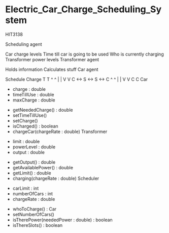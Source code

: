 Electric_Car_Charge_Scheduling_System
=====================================

HIT3138

Scheduling agent

Car charge levels
Time till car is going to be used
Who is currently charging
Transformer power levels
Transformer agent

Holds information
Calculates stuff
Car agent

Schedule
Charge
      T     T
      ^     ^
      |     |
      V     V
C <-> S <-> S <-> C
      ^     ^
      |     |
      V     V
      C     C
Car
- charge : double
- timeTillUse : double
- maxCharge : double
+ getNeededCharge() : double
+ setTimeTillUse()
+ setCharge()
+ isCharged() : boolean
+ chargeCar(chargeRate : double)
Transformer
- limit : double
- powerLevel : double
- output : double
+ getOutput() : double
+ getAvailablePower() : double
+ getLimit() : double
+ charging(chargeRate : double)
Scheduler
- carLimit : int
- numberOfCars : int
- chargeRate : double
+ whoToCharge() : Car
+ setNumberOfCars()
+ isTherePower(neededPower : double) : boolean
+ isThereSlots() : boolean
